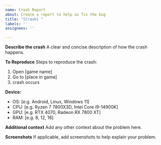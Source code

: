 ```yaml
---
name: Crash Report
about: Create a report to help us fix the bug
title: "[Crash] "
labels: ''
assignees: ''

---
```


**Describe the crash**
A clear and concise description of how the crash happens.

**To Reproduce**
Steps to reproduce the crash:
1. Open [game name]
2. Go to [place in game]
4. crash occurs

**Device:**
 - OS: [e.g. Android, Linux, Windows 11]
 - CPU: [e.g. Ryzen 7 7800X3D,  Intel Core i9-14900K]
 - GPU: [e.g. RTX 4070, Radeon RX 7800 XT]
 - RAM: [e.g. 8, 12, 16]

**Additional context**
Add any other context about the problem here.

**Screenshots**
If applicable, add screenshots to help explain your problem.
